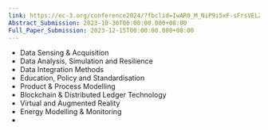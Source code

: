 ```yaml
---
link: https://ec-3.org/conference2024/?fbclid=IwAR0_M_NiP9i5xF-sFrsVELZ5QYndh5u1KWqLljwn6f3TAA3Ckfu561D-zTY
Abstract_Submission: 2023-10-30T00:00:00.000+08:00
Full_Paper_Submission: 2023-12-15T00:00:00.000+08:00
---
```



- Data Sensing & Acquisition
- Data Analysis, Simulation and Resilience
- Data Integration Methods
- Education, Policy and Standardisation
- Product & Process Modelling
- Blockchain & Distributed Ledger Technology
- Virtual and Augmented Reality
- Energy Modelling & Monitoring
- 